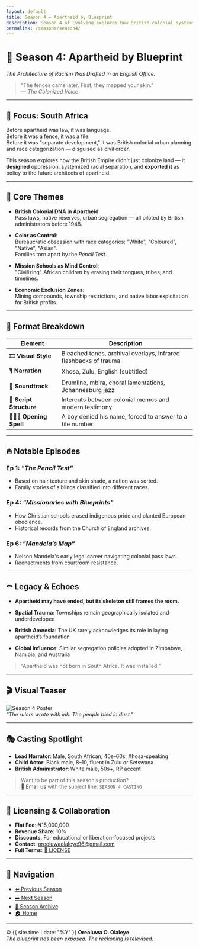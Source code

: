 ```yaml
---
layout: default
title: Season 4 – Apartheid by Blueprint
description: Season 4 of Evolving explores how British colonial systems laid the blueprint for South Africa’s apartheid regime.
permalink: /seasons/season4/
---
```


# 🧱 Season 4: **Apartheid by Blueprint**  
*The Architecture of Racism Was Drafted in an English Office.*

> “The fences came later. First, they mapped your skin.”  
> — *The Colonized Voice*

---

## 📍 Focus: South Africa

Before apartheid was law, it was language.  
Before it was a fence, it was a file.  
Before it was "separate development," it was British colonial urban planning and race categorization — disguised as civil order.

This season explores how the British Empire didn't just colonize land — it **designed** oppression, systemized racial separation, and **exported it** as policy to the future architects of apartheid.

---

## 🔎 Core Themes

- **British Colonial DNA in Apartheid**:  
  Pass laws, native reserves, urban segregation — all piloted by British administrators before 1948.

- **Color as Control**:  
  Bureaucratic obsession with race categories: "White", "Coloured", "Native", "Asian".  
  Families torn apart by the *Pencil Test*.

- **Mission Schools as Mind Control**:  
  "Civilizing" African children by erasing their tongues, tribes, and timelines.

- **Economic Exclusion Zones**:  
  Mining compounds, township restrictions, and native labor exploitation for British profits.

---

## 🧠 Format Breakdown

| Element | Description |
|--------|-------------|
| 🎞️ **Visual Style** | Bleached tones, archival overlays, infrared flashbacks of trauma |
| 🎙️ **Narration** | Xhosa, Zulu, English (subtitled) |
| 🎼 **Soundtrack** | Drumline, mbira, choral lamentations, Johannesburg jazz |
| 🧮 **Script Structure** | Intercuts between colonial memos and modern testimony |
| 🧙🏽‍♂️ **Opening Spell** | A boy denied his name, forced to answer to a file number |

---

## 🔥 Notable Episodes

### Ep 1: *"The Pencil Test"*
- Based on hair texture and skin shade, a nation was sorted.
- Family stories of siblings classified into different races.

### Ep 4: *"Missionaries with Blueprints"*
- How Christian schools erased indigenous pride and planted European obedience.
- Historical records from the Church of England archives.

### Ep 6: *"Mandela’s Map"*
- Nelson Mandela's early legal career navigating colonial pass laws.
- Reenactments from courtroom resistance.

---

## ⚰️ Legacy & Echoes

- **Apartheid may have ended, but its skeleton still frames the room.**

- **Spatial Trauma**: Townships remain geographically isolated and underdeveloped  
- **British Amnesia**: The UK rarely acknowledges its role in laying apartheid’s foundation  
- **Global Influence**: Similar segregation policies adopted in Zimbabwe, Namibia, and Australia

> “Apartheid was not born in South Africa. It was installed.”

---

## 🎬 Visual Teaser  
![Season 4 Poster](/assets/seasons/season4-poster.jpg)  
_“The rulers wrote with ink. The people bled in dust.”_

---

## 🎭 Casting Spotlight

- **Lead Narrator**: Male, South African, 40s–60s, Xhosa-speaking  
- **Child Actor**: Black male, 8–10, fluent in Zulu or Setswana  
- **British Administrator**: White male, 50s+, RP accent

> Want to be part of this season’s production?  
> [📩 Email us](mailto:oreoluwaolaleye96@gmail.com) with the subject line: `SEASON 4 CASTING`

---

## 🎥 Licensing & Collaboration

- **Flat Fee**: ₦15,000,000  
- **Revenue Share**: 10%  
- **Discounts**: For educational or liberation-focused projects  
- **Contact**: [oreoluwaolaleye96@gmail.com](mailto:oreoluwaolaleye96@gmail.com)  
- **Full Terms**: [📄 LICENSE](/LICENSE.md)

---

## 🔗 Navigation

- [⬅️ Previous Season](../season3/)  
- [➡️ Next Season](../season5/)  
- [📜 Season Archive](/seasons/)  
- [🏠 Home](/)

---

© {{ site.time | date: "%Y" }} **Oreoluwa O. Olaleye**  
_The blueprint has been exposed. The reckoning is televised._
